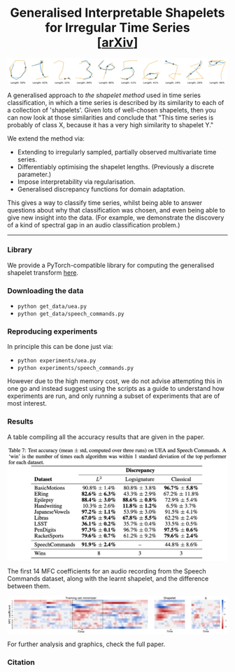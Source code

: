 <h1 align='center'> Generalised Interpretable Shapelets<br>
    for Irregular Time Series<br>
    [<a href="https://arxiv.org/abs/TODO">arXiv</a>] </h1>

<p align="center">
<img align="middle" src="./paper/images/new_pendigits.png" width="666" />
</p>

A generalised approach to _the shapelet method_ used in time series classification, in which a time series is described by its similarity to each of a collection of 'shapelets'. Given lots of well-chosen shapelets, then you can now look at those similarities and conclude that "This time series is probably of class X, because it has a very high similarity to shapelet Y."

We extend the method via:
+ Extending to irregularly sampled, partially observed multivariate time series.
+ Differentiably optimising the shapelet lengths. (Previously a discrete parameter.)
+ Impose interpretability via regularisation.
+ Generalised discrepancy functions for domain adaptation.

This gives a way to classify time series, whilst being able to answer questions about why that classification was chosen, and even being able to give new insight into the data. (For example, we demonstrate the discovery of a kind of spectral gap in an audio classification problem.)

----
### Library
We provide a PyTorch-compatible library for computing the generalised shapelet transform [here](./torchshapelets).

### Downloading the data
+ ``python get_data/uea.py``
+ ``python get_data/speech_commands.py``

### Reproducing experiments
In principle this can be done just via:
+ ``python experiments/uea.py``
+ ``python experiments/speech_commands.py``

However due to the high memory cost, we do not advise attempting this in one go and instead suggest using the scripts as a guide to understand how experiments are run, and only running a subset of experiments that are of most interest.

### Results
A table compiling all the accuracy results that are given in the paper. 
<p align="center">
<img align="middle" src="./paper/images/results_table_full.png" width="666" />
</p>
The first 14 MFC coefficients for an audio recording from the Speech Commands dataset, along with the learnt shapelet, and the difference between them. 
<p align="center">
<img align="middle" src="./paper/images/new_speech_commands_heatmap.png" width="666" />
</p>
For further analysis and graphics, check the full paper. 

### Citation
